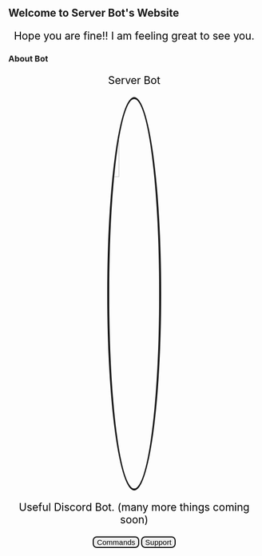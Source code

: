 ## Welcome to Server Bot's Website

Hope you are fine!! I am feeling great to see you.

### About Bot

Server Bot

<img class="avatar" src="https://cdn.discordapp.com/avatars/763989527747362896/f8a59613ac35537b713c30da86fc14ea.png?size=256" alt="Bot's pfp">

Useful Discord Bot. (many more things coming soon)

<div class="buttons">
    <button class="btn" onclick="location.href = 'https://alone7326.github.io/serverbotsite/commands'">Commands</button>
    <button class="btn" onclick="location.href = 'https://discord.gg/JVJSCWaWES'">Support</button>

<style>
  .btn {
      backgroud-color: #9dff8a;
      color: black;
      font-size: 15px;
      transition-duration: 0.5s;
      border: 2px solid #000000;
      border-radius: 8px;
  }
  
  .buttons {
      text-align: center;
  }
  
  .btn:hover {
      background-color: #ffa238;
      color: white;
      cursor: pointer;
  }
  
  .avatar {
      display: block;
      margin-left: auto;
      margin-right: auto;
      border: 4px solid;
      border-radius: 100%;
      width: 20%;
      height: 20%;
      -webkit-transform: -webkit-transform .8s ease-in-out;
      transition: transform .8s ease-in-out;
  }
  
  .avatar:hover {
      -webkit-transform: rotate(360deg);
      transform: rotate(360deg);
  }
  
  p,
  span {
       color: #000000;
       text-align: center;
       font-size: 150%
  }

</style>
